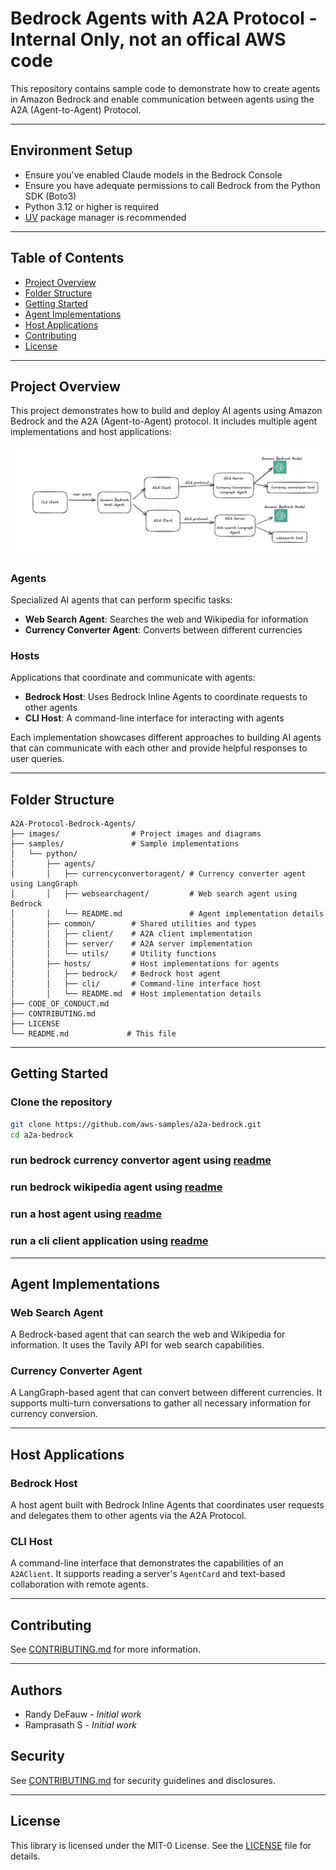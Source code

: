 # Bedrock Agents with A2A Protocol - Internal Only, not an offical AWS code

This repository contains sample code to demonstrate how to create agents in Amazon Bedrock and enable communication between agents using the A2A (Agent-to-Agent) Protocol.

---

## Environment Setup

- Ensure you've enabled Claude models in the Bedrock Console  
- Ensure you have adequate permissions to call Bedrock from the Python SDK (Boto3)  
- Python 3.12 or higher is required  
- [UV](https://github.com/astral-sh/uv) package manager is recommended

---

## Table of Contents

- [Project Overview](#project-overview)
- [Folder Structure](#folder-structure)
- [Getting Started](#getting-started)
- [Agent Implementations](#agent-implementations)
- [Host Applications](#host-applications)
- [Contributing](#contributing)
- [License](#license)

---

## Project Overview

This project demonstrates how to build and deploy AI agents using Amazon Bedrock and the A2A (Agent-to-Agent) protocol. It includes multiple agent implementations and host applications:

![image info](./images/Bedrockagents-A2A.png)

### Agents
Specialized AI agents that can perform specific tasks:
- **Web Search Agent**: Searches the web and Wikipedia for information
- **Currency Converter Agent**: Converts between different currencies

### Hosts
Applications that coordinate and communicate with agents:
- **Bedrock Host**: Uses Bedrock Inline Agents to coordinate requests to other agents
- **CLI Host**: A command-line interface for interacting with agents

Each implementation showcases different approaches to building AI agents that can communicate with each other and provide helpful responses to user queries.

---

## Folder Structure

```
A2A-Protocol-Bedrock-Agents/
├── images/                # Project images and diagrams
├── samples/               # Sample implementations
│   └── python/
│       ├── agents/
│       │   ├── currencyconvertoragent/ # Currency converter agent using LangGraph
│       │   ├── websearchagent/         # Web search agent using Bedrock
│       │   └── README.md               # Agent implementation details
│       ├── common/        # Shared utilities and types
│       │   ├── client/    # A2A client implementation
│       │   ├── server/    # A2A server implementation
│       │   └── utils/     # Utility functions
│       ├── hosts/         # Host implementations for agents
│       │   ├── bedrock/   # Bedrock host agent
│       │   ├── cli/       # Command-line interface host
│       │   └── README.md  # Host implementation details
├── CODE_OF_CONDUCT.md
├── CONTRIBUTING.md
├── LICENSE
└── README.md             # This file
```

---

## Getting Started

### Clone the repository

```bash
git clone https://github.com/aws-samples/a2a-bedrock.git
cd a2a-bedrock
```

### run bedrock currency convertor agent using [readme](./samples/python/agents/currencyconvertoragent/README.md)


### run bedrock wikipedia agent using [readme](./samples/python/agents/websearchagent/README.md)


### run a host agent using [readme](./samples/python/hosts/bedrock/README.md)

### run a cli client application using [readme](./samples/python/hosts/cli/README.md)


---

## Agent Implementations

### Web Search Agent
A Bedrock-based agent that can search the web and Wikipedia for information. It uses the Tavily API for web search capabilities.

### Currency Converter Agent
A LangGraph-based agent that can convert between different currencies. It supports multi-turn conversations to gather all necessary information for currency conversion.

---

## Host Applications

### Bedrock Host
A host agent built with Bedrock Inline Agents that coordinates user requests and delegates them to other agents via the A2A Protocol.

### CLI Host
A command-line interface that demonstrates the capabilities of an `A2AClient`. It supports reading a server's `AgentCard` and text-based collaboration with remote agents.

---

## Contributing

See [CONTRIBUTING.md](CONTRIBUTING.md) for more information.

---

## Authors

- Randy DeFauw - *Initial work* 
- Ramprasath S - *Initial work* 

## Security

See [CONTRIBUTING.md](CONTRIBUTING.md) for security guidelines and disclosures.

---

## License

This library is licensed under the MIT-0 License. See the [LICENSE](LICENSE) file for details.